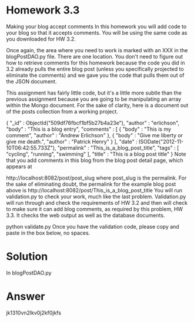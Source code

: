 # Homework 3.3

Making your blog accept comments
In this homework you will add code to your blog so that it accepts comments. You will be using the same code as you downloaded for HW 3.2.

Once again, the area where you need to work is marked with an XXX in the blogPostDAO.py file. There are one location. You don't need to figure out how to retrieve comments for this homework because the code you did in 3.2 already pulls the entire blog post (unless you specifically projected to eliminate the comments) and we gave you the code that pulls them out of the JSON document.

This assignment has fairly little code, but it's a little more subtle than the previous assignment because you are going to be manipulating an array within the Mongo document. For the sake of clarity, here is a document out of the posts collection from a working project.

{
	"_id" : ObjectId("509df76fbcf1bf5b27b4a23e"),
	"author" : "erlichson",
	"body" : "This is a blog entry",
	"comments" : [
		{
			"body" : "This is my comment",
			"author" : "Andrew Erlichson"
		},
		{
			"body" : "Give me liberty or give me death.",
			"author" : "Patrick Henry"
		}
	],
	"date" : ISODate("2012-11-10T06:42:55.733Z"),
	"permalink" : "This_is_a_blog_post_title",
	"tags" : [
		"cycling",
		"running",
		"swimming"
	],
	"title" : "This is a blog post title"
}
Note that you add comments in this blog from the blog post detail page, which appears at

http://localhost:8082/post/post_slug
where post_slug is the permalink. For the sake of eliminating doubt, the permalink for the example blog post above is http://localhost:8082/post/This_is_a_blog_post_title
You will run validation.py to check your work, much like the last problem. Validation.py will run through and check the requirements of HW 3.2 and then will check to make sure it can add blog comments, as required by this problem, HW 3.3. It checks the web output as well as the database documents.

python validate.py
Once you have the validation code, please copy and paste in the box below, no spaces.

# Solution
In blogPostDAO.py

# Answer
jk1310vn2lkv0j2kf0jkfs



